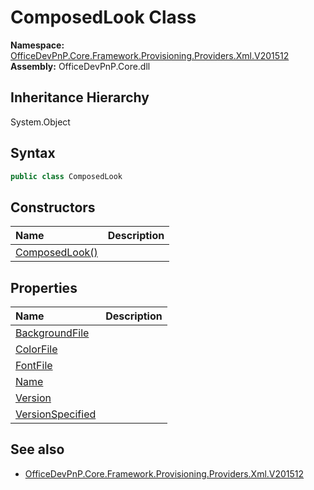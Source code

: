 # ComposedLook Class
  

**Namespace:** [OfficeDevPnP.Core.Framework.Provisioning.Providers.Xml.V201512](OfficeDevPnP.Core.Framework.Provisioning.Providers.Xml.V201512.md)  
**Assembly:** OfficeDevPnP.Core.dll  
## Inheritance Hierarchy
System.Object  
## Syntax
```C#
public class ComposedLook
```
## Constructors
|**Name**|**Description**|
|:-----|:-----|
| [ComposedLook()](OfficeDevPnP.Core.Framework.Provisioning.Providers.Xml.V201512.ComposedLook.ctor1.md) |  
## Properties
|**Name**|**Description**|
|:-----|:-----|
| [BackgroundFile](OfficeDevPnP.Core.Framework.Provisioning.Providers.Xml.V201512.ComposedLook.BackgroundFile.md) | 
| [ColorFile](OfficeDevPnP.Core.Framework.Provisioning.Providers.Xml.V201512.ComposedLook.ColorFile.md) | 
| [FontFile](OfficeDevPnP.Core.Framework.Provisioning.Providers.Xml.V201512.ComposedLook.FontFile.md) | 
| [Name](OfficeDevPnP.Core.Framework.Provisioning.Providers.Xml.V201512.ComposedLook.Name.md) | 
| [Version](OfficeDevPnP.Core.Framework.Provisioning.Providers.Xml.V201512.ComposedLook.Version.md) | 
| [VersionSpecified](OfficeDevPnP.Core.Framework.Provisioning.Providers.Xml.V201512.ComposedLook.VersionSpecified.md) | 
## See also
- [OfficeDevPnP.Core.Framework.Provisioning.Providers.Xml.V201512](OfficeDevPnP.Core.Framework.Provisioning.Providers.Xml.V201512.md)
